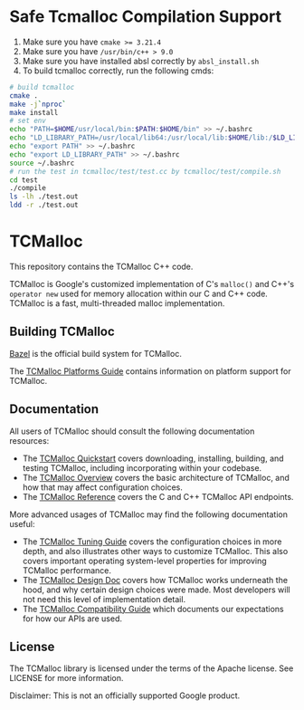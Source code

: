 # Safe Tcmalloc Compilation Support
1. Make sure you have ```cmake >= 3.21.4``` 
2. Make sure you have ```/usr/bin/c++ > 9.0``` 
3. Make sure you have installed absl correctly by ```absl_install.sh```  
4. To build tcmalloc correctly, run the following cmds:


```bash
# build tcmalloc
cmake .
make -j`nproc`
make install
# set env
echo "PATH=$HOME/usr/local/bin:$PATH:$HOME/bin" >> ~/.bashrc
echo "LD_LIBRARY_PATH=/usr/local/lib64:/usr/local/lib:$HOME/lib:/$LD_LIBRARY_PATH" >> ~/.bashrc
echo "export PATH" >> ~/.bashrc
echo "export LD_LIBRARY_PATH" >> ~/.bashrc
source ~/.bashrc
# run the test in tcmalloc/test/test.cc by tcmalloc/test/compile.sh
cd test
./compile
ls -lh ./test.out
ldd -r ./test.out
```


# TCMalloc

This repository contains the TCMalloc C++ code.

TCMalloc is Google's customized implementation of C's `malloc()` and C++'s
`operator new` used for memory allocation within our C and C++ code. TCMalloc is
a fast, multi-threaded malloc implementation.

## Building TCMalloc

[Bazel](https://bazel.build) is the official build system for TCMalloc.

The [TCMalloc Platforms Guide](docs/platforms.md) contains information on
platform support for TCMalloc.

## Documentation

All users of TCMalloc should consult the following documentation resources:

*   The [TCMalloc Quickstart](docs/quickstart.md) covers downloading,
    installing, building, and testing TCMalloc, including incorporating within
    your codebase.
*   The [TCMalloc Overview](docs/overview.md) covers the basic architecture of
    TCMalloc, and how that may affect configuration choices.
*   The [TCMalloc Reference](docs/reference.md) covers the C and C++ TCMalloc
    API endpoints.

More advanced usages of TCMalloc may find the following documentation useful:

*   The [TCMalloc Tuning Guide](docs/tuning.md) covers the configuration
    choices in more depth, and also illustrates other ways to customize
    TCMalloc. This also covers important operating system-level properties for
    improving TCMalloc performance.
*   The [TCMalloc Design Doc](docs/design.md) covers how TCMalloc works
    underneath the hood, and why certain design choices were made. Most
    developers will not need this level of implementation detail.
*   The [TCMalloc Compatibility Guide](docs/compatibility.md) which documents
    our expectations for how our APIs are used.

## License

The TCMalloc library is licensed under the terms of the Apache license. See
LICENSE for more information.

Disclaimer: This is not an officially supported Google product.
